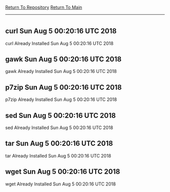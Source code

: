 [Return To Repository](https://github.com/deathbybandaid/piholeparser/)
[Return To Main](https://github.com/deathbybandaid/piholeparser/blob/master/RecentRunLogs/Mainlog.md)
____________________________________
# 
## curl Sun Aug 5 00:20:16 UTC 2018
curl Already Installed Sun Aug 5 00:20:16 UTC 2018
## gawk Sun Aug 5 00:20:16 UTC 2018
gawk Already Installed Sun Aug 5 00:20:16 UTC 2018
## p7zip Sun Aug 5 00:20:16 UTC 2018
p7zip Already Installed Sun Aug 5 00:20:16 UTC 2018
## sed Sun Aug 5 00:20:16 UTC 2018
sed Already Installed Sun Aug 5 00:20:16 UTC 2018
## tar Sun Aug 5 00:20:16 UTC 2018
tar Already Installed Sun Aug 5 00:20:16 UTC 2018
## wget Sun Aug 5 00:20:16 UTC 2018
wget Already Installed Sun Aug 5 00:20:16 UTC 2018
